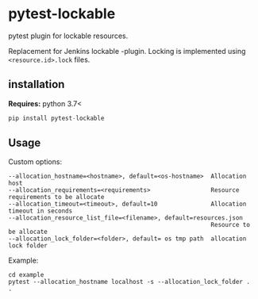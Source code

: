 # pytest-lockable
pytest plugin for lockable resources.

Replacement for Jenkins lockable -plugin.
Locking is implemented using `<resource.id>.lock` files.

## installation

**Requires:** python 3.7<

```python
pip install pytest-lockable
```

## Usage

Custom options:

```
--allocation_hostname=<hostname>, default=<os-hostname>  Allocation host
--allocation_requirements=<requirements>                 Resource requirements to be allocate
--allocation_timeout=<timeout>, default=10               Allocation timeout in seconds
--allocation_resource_list_file=<filename>, default=resources.json 
                                                         Resource to be allocate
--allocation_lock_folder=<folder>, default= os tmp path  allocation lock folder
```

Example:
```
cd example
pytest --allocation_hostname localhost -s --allocation_lock_folder .  .
```

